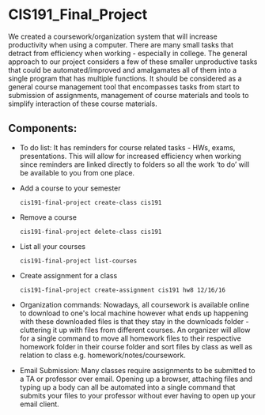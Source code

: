 # CIS191_Final_Project

We created a coursework/organization system that will increase productivity when using a computer. There are many small tasks that detract from efficiency when working - especially in college. The general approach to our project considers a few of these smaller unproductive tasks that could be automated/improved and amalgamates all of them into a single program that has multiple functions. It should be considered as a general course management tool that encompasses tasks from start to submission of assignments, management of course materials and tools to simplify interaction of these course materials.


## Components:

- To do list: It has reminders for course related tasks - HWs, exams, presentations. This will allow for increased efficiency when working since reminders are linked directly to folders so all the work ‘to do’ will be available to you from one place.

- Add a course to your semester

  ```
  cis191-final-project create-class cis191
  ```

- Remove a course

  ```
  cis191-final-project delete-class cis191
  ```

- List all your courses

  ```
  cis191-final-project list-courses
  ```

- Create assignment for a class

  ```
  cis191-final-project create-assignment cis191 hw8 12/16/16
  ```

- Organization commands: Nowadays, all coursework is available online to download to one's local machine however what ends up happening with these downloaded files is that they stay in the downloads folder - cluttering it up with files from different courses. An organizer will allow for a single command to move all homework files to their respective homework folder in their course folder and sort files by class as well as relation to class e.g. homework/notes/coursework. 

- Email Submission: Many classes require assignments to be submitted to a TA or professor over email. Opening up a browser, attaching files and typing up a body can all be automated into a single command that submits your files to your professor without ever having to open up your email client. 
